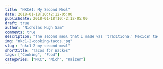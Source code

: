 ```yaml
---
title: "NKC#1: My Second Meal"
date: 2018-01-18T10:42:12-05:00
publishdate: 2018-01-18T10:42:12-05:00
draft: true
author: "Nicholas Hugh Sam"
comments: true
description: "The second meal that I made was 'traditional' Mexican tacos. Can't forget the Guac'"
img: "nkc1-2-cooking-tacos.jpg"
slug : "nkc1-2-my-second-meal"
shorttitle: "Tacos for Wackos"
tags: ["Cooking", "Food"]
categories: ["NKC", "Nich", "Kaizen"]
---
```

